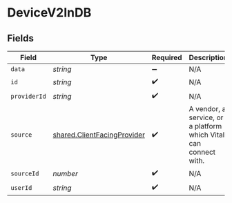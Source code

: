 # DeviceV2InDB


## Fields

| Field                                                                             | Type                                                                              | Required                                                                          | Description                                                                       | Example                                                                           |
| --------------------------------------------------------------------------------- | --------------------------------------------------------------------------------- | --------------------------------------------------------------------------------- | --------------------------------------------------------------------------------- | --------------------------------------------------------------------------------- |
| `data`                                                                            | *string*                                                                          | :heavy_minus_sign:                                                                | N/A                                                                               |                                                                                   |
| `id`                                                                              | *string*                                                                          | :heavy_check_mark:                                                                | N/A                                                                               |                                                                                   |
| `providerId`                                                                      | *string*                                                                          | :heavy_check_mark:                                                                | N/A                                                                               |                                                                                   |
| `source`                                                                          | [shared.ClientFacingProvider](../../../sdk/models/shared/clientfacingprovider.md) | :heavy_check_mark:                                                                | A vendor, a service, or a platform which Vital can connect with.                  | {<br/>"name": "Oura",<br/>"slug": "oura",<br/>"logo": "https://logo_url.com"<br/>} |
| `sourceId`                                                                        | *number*                                                                          | :heavy_check_mark:                                                                | N/A                                                                               |                                                                                   |
| `userId`                                                                          | *string*                                                                          | :heavy_check_mark:                                                                | N/A                                                                               |                                                                                   |